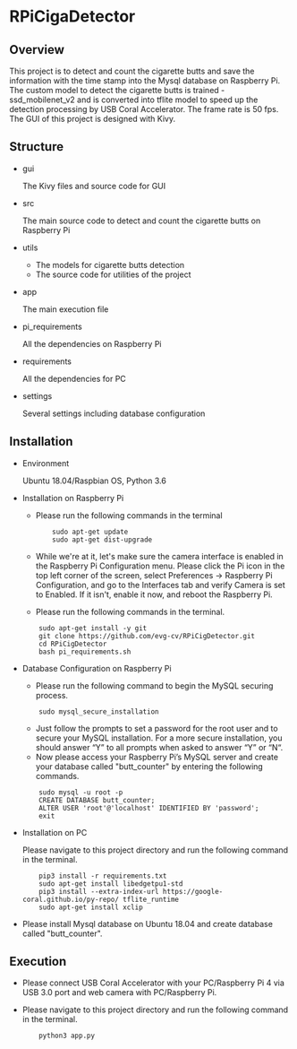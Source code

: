 # RPiCigaDetector

## Overview

This project is to detect and count the cigarette butts and save the information with the time stamp into the Mysql database
on Raspberry Pi.
The custom model to detect the cigarette butts is trained - ssd_mobilenet_v2 and is converted into tflite model to speed up
the detection processing by USB Coral Accelerator. The frame rate is 50 fps.
The GUI of this project is designed with Kivy.

## Structure

- gui

    The Kivy files and source code for GUI

- src

    The main source code to detect and count the cigarette butts on Raspberry Pi
    
- utils

    * The models for cigarette butts detection
    * The source code for utilities of the project
    
- app

    The main execution file
    
- pi_requirements

    All the dependencies on Raspberry Pi

- requirements

    All the dependencies for PC

- settings

    Several settings including database configuration

## Installation

- Environment

    Ubuntu 18.04/Raspbian OS, Python 3.6

- Installation on Raspberry Pi

    * Please run the following commands in the terminal

        ```
            sudo apt-get update
            sudo apt-get dist-upgrade
        ```
    * While we're at it, let's make sure the camera interface is enabled in the Raspberry Pi Configuration menu. 
    Please click the Pi icon in the top left corner of the screen, select Preferences -> Raspberry Pi Configuration, 
    and go to the Interfaces tab and verify Camera is set to Enabled. If it isn't, enable it now, and reboot the Raspberry Pi.
    
    * Please run the following commands in the terminal.
    
    ```
        sudo apt-get install -y git
        git clone https://github.com/evg-cv/RPiCigDetector.git
        cd RPiCigDetector        
        bash pi_requirements.sh        
    ```
    
- Database Configuration on Raspberry Pi

    * Please run the following command to begin the MySQL securing process.
    ```
        sudo mysql_secure_installation         
    ```
  
    * Just follow the prompts to set a password for the root user and to secure your MySQL installation. 
    For a more secure installation, you should answer “Y” to all prompts when asked to answer “Y” or “N“.
    * Now please access your Raspberry Pi’s MySQL server and create your database called "butt_counter" by entering the 
    following commands.
    ```
        sudo mysql -u root -p
        CREATE DATABASE butt_counter;
        ALTER USER 'root'@'localhost' IDENTIFIED BY 'password';
        exit
    ```

- Installation on PC

    Please navigate to this project directory and run the following command in the terminal.
    
    ```
        pip3 install -r requirements.txt
        sudo apt-get install libedgetpu1-std
        pip3 install --extra-index-url https://google-coral.github.io/py-repo/ tflite_runtime
        sudo apt-get install xclip
    ```

- Please install Mysql database on Ubuntu 18.04 and create database called "butt_counter".

## Execution

- Please connect USB Coral Accelerator with your PC/Raspberry Pi 4 via USB 3.0 port and web camera with PC/Raspberry Pi.

- Please navigate to this project directory and run the following command in the terminal.

    ```
        python3 app.py
    ```
